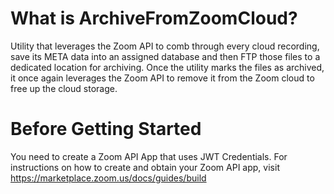 # What is ArchiveFromZoomCloud?
Utility that leverages the Zoom API to comb through every cloud recording, save its META data into an assigned database and then FTP those files to a dedicated location for archiving. Once the utility marks the files as archived, it once again leverages the Zoom API to remove it from the Zoom cloud to free up the cloud storage. 
# Before Getting Started
You need to create a Zoom API App that uses JWT Credentials.
For instructions on how to create and obtain your Zoom API app, visit https://marketplace.zoom.us/docs/guides/build
